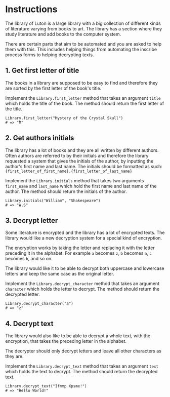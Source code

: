 # Instructions

The library of Luton is a large library with a big collection of different kinds of literature varying from books to art.
The library has a section where they study literature and add books to the computer system.

There are certain parts that aim to be automated and you are asked to help them with this.
This includes helping things from automating the inscribe process forms to helping decrypting texts.

## 1. Get first letter of title

The books in a library are supposed to be easy to find and therefore they are sorted by the first letter of the book's title.

Implement the `Library.first_letter` method that takes an argument `title` which holds the title of the book.
The method should return the first letter of the title.

```Crystal
Library.first_letter("Mystery of the Crystal Skull")
# => "M"
```

## 2. Get authors initials

The library has a lot of books and they are all written by different authors.
Often authors are referred to by their initials and therefore the library requested a system that gives the initials of the author, by inputting the author's first name and last name.
The initials should be formatted as such: `{first_letter_of_first_name}.{first_letter_of_last_name}`

Implement the `Library.initials` method that takes two arguments `first_name` and `last_name` which hold the first name and last name of the author.
The method should return the initials of the author.

```Crystal
Library.initials("William", "Shakespeare")
# => "W.S"
```

## 3. Decrypt letter

Some literature is encrypted and the library has a lot of encrypted texts.
The library would like a new decryption system for a special kind of encryption.

The encryption works by taking the letter and replacing it with the letter preceding it in the alphabet.
For example `a` becomes `z`, `b` becomes `a`, `c` becomes `b`, and so on.

The library would like it to be able to decrypt both uppercase and lowercase letters and keep the same case as the original letter.

Implement the `Library.decrypt_character` method that takes an argument `character` which holds the letter to decrypt.
The method should return the decrypted letter.

```Crystal
Library.decrypt_character("a")
# => "z"
```

## 4. Decrypt text

The library would also like to be able to decrypt a whole text, with the encryption, that takes the preceding letter in the alphabet.

The decrypter should only decrypt letters and leave all other characters as they are.

Implement the `Library.decrypt_text` method that takes an argument `text` which holds the text to decrypt.
The method should return the decrypted text.

```Crystal
Library.decrypt_text("Ifmmp Xpsme!")
# => "Hello World!"
```
